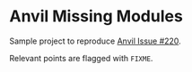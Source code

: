 # Anvil Missing Modules

Sample project to reproduce [Anvil Issue #220](https://github.com/square/anvil/issues/220).

Relevant points are flagged with `FIXME`.